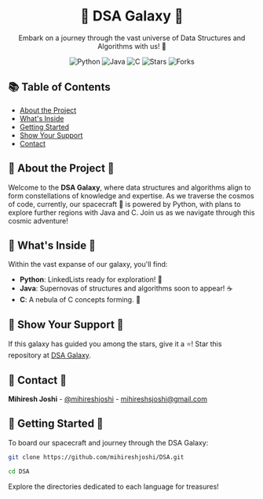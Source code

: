 <h1 align="center">🌌 DSA Galaxy 🌠</h1>

<p align="center">
  Embark on a journey through the vast universe of Data Structures and Algorithms with us! 🚀
</p>

<p align="center">
  <img src="https://img.shields.io/badge/language-Python-blue?style=for-the-badge&logo=python" alt="Python">
  <img src="https://img.shields.io/badge/language-Java-orange?style=for-the-badge&logo=java" alt="Java">
  <img src="https://img.shields.io/badge/language-C-lightgrey?style=for-the-badge&logo=c" alt="C">
  <img src="https://img.shields.io/github/stars/mihireshjoshi/DSA?style=for-the-badge" alt="Stars">
  <img src="https://img.shields.io/github/forks/mihireshjoshi/DSA?style=for-the-badge" alt="Forks">
</p>

## 📚 Table of Contents

- [About the Project](#-about-the-project-)
- [What's Inside](#-whats-inside-)
- [Getting Started](#-getting-started-)
- [Show Your Support](#-show-your-support-)
- [Contact](#-contact-)

## 🌟 About the Project 🌟

Welcome to the **DSA Galaxy**, where data structures and algorithms align to form constellations of knowledge and expertise. As we traverse the cosmos of code, currently, our spacecraft 🚀 is powered by Python, with plans to explore further regions with Java and C. Join us as we navigate through this cosmic adventure!

## 🎇 What's Inside 🎇

Within the vast expanse of our galaxy, you'll find:

- **Python**: LinkedLists ready for exploration! 🐍
- **Java**: Supernovas of structures and algorithms soon to appear! ☕
- **C**: A nebula of C concepts forming. 🌌

## 💖 Show Your Support 💖

If this galaxy has guided you among the stars, give it a ⭐️! Star this repository at [DSA Galaxy](https://github.com/mihireshjoshi/DSA).

## 📡 Contact 📡

**Mihiresh Joshi** - [@mihireshjoshi](https://www.linkedin.com/in/mihiresh-joshi-651423207/) - mihireshsjoshi@gmail.com



## 🌠 Getting Started 🌠

To board our spacecraft and journey through the DSA Galaxy:

```bash
git clone https://github.com/mihireshjoshi/DSA.git
```
```bash
cd DSA
```
Explore the directories dedicated to each language for treasures!

